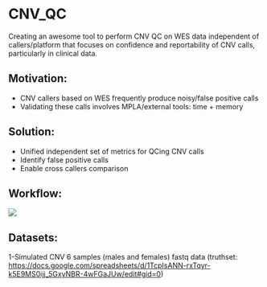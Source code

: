 # CNV_QC

Creating an awesome tool to perform CNV QC on WES data independent of callers/platform that focuses on confidence and reportability of CNV calls, particularly in clinical data.

## Motivation:
* CNV callers based on WES frequently produce noisy/false positive calls
* Validating these calls involves MPLA/external tools: time + memory 
## Solution: 
* Unified independent set of metrics for QCing CNV calls
* Identify false positive calls 
* Enable cross callers comparison 

## Workflow:
![](https://github.com/NCBI-Codeathons/CNV_QC/raw/master/workflow_new.png)

## Datasets:
1-Simulated CNV 6 samples (males and females) fastq data (truthset: https://docs.google.com/spreadsheets/d/1TcpIsANN-rxTqyr-k5E9MS0ijj_5GxyNBR-4wFGaJUw/edit#gid=0)
